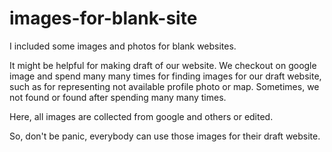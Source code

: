 # images-for-blank-site
I included some images and photos for blank websites.

It might be helpful for making draft of our website.
We checkout on google image and spend many many times for finding images for our draft website, such as for representing not available profile photo or map.
Sometimes, we not found or found after spending many many times.

Here, all images are collected from google and others or edited.

So, don't be panic, everybody can use those images for their draft website.
